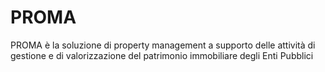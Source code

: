 # PROMA
PROMA è la soluzione di property management a supporto delle attività di gestione e di valorizzazione del patrimonio immobiliare degli Enti Pubblici

